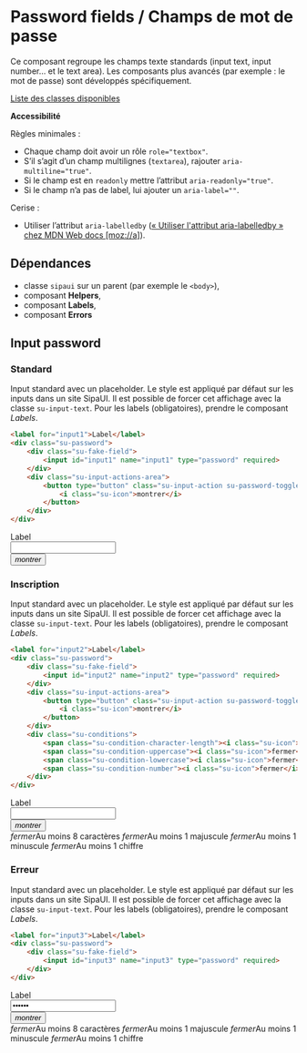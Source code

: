 # Password fields / Champs de mot de passe

Ce composant regroupe les champs texte standards (input text, input number… et le text area). Les composants plus avancés (par exemple&nbsp;: le mot de passe) sont développés spécifiquement.

<a href="#liste-classes" target="_self" class="link-button">Liste des classes disponibles</a>

**Accessibilité**

Règles minimales&nbsp;:
- Chaque champ doit avoir un rôle `role="textbox"`.
- S’il s’agit d’un champ multilignes (`textarea`), rajouter `aria-multiline="true"`.
- Si le champ est en `readonly` mettre l’attribut `aria-readonly="true"`.
- Si le champ n’a pas de label, lui ajouter un `aria-label=""`.

Cerise&nbsp;:
- Utiliser l’attribut `aria-labelledby` (<a href="https://developer.mozilla.org/fr/docs/Accessibilité/ARIA/Techniques_ARIA/Utiliser_l_attribut_aria-labelledby" target="_blank" rel="noopener">«&nbsp;Utiliser l'attribut aria-labelledby&nbsp;» chez MDN Web docs [moz://a]</a>).

<div class="dependances">

## Dépendances
- classe `sipaui` sur un parent (par exemple le `<body>`),
- composant **Helpers**,
- composant **Labels**,
- composant **Errors**

</div>

<!-- STORY -->

## Input password


### Standard
Input standard avec un placeholder. Le style est appliqué par défaut sur les inputs dans un site SipaUI. Il est possible de forcer cet affichage avec la classe `su-input-text`. Pour les labels (obligatoires), prendre le composant *Labels*.

```html
<label for="input1">Label</label>
<div class="su-password">
	<div class="su-fake-field">
		<input id="input1" name="input1" type="password" required>
	</div>
	<div class="su-input-actions-area">
		<button type="button" class="su-input-action su-password-toggle">
			<i class="su-icon">montrer</i>
		</button>
	</div>
</div>
```
<div class="sipaui">
	<label for="input1">Label</label>
	<div class="su-password">
		<div class="su-fake-field">
			<input id="input1" name="input1" type="password" required>
		</div>
		<div class="su-input-actions-area">
			<button type="button" class="su-input-action su-password-toggle">
				<i class="su-icon">montrer</i>
			</button>
		</div>
	</div>
</div>

### Inscription
Input standard avec un placeholder. Le style est appliqué par défaut sur les inputs dans un site SipaUI. Il est possible de forcer cet affichage avec la classe `su-input-text`. Pour les labels (obligatoires), prendre le composant *Labels*.

```html
<label for="input2">Label</label>
<div class="su-password">
	<div class="su-fake-field">
		<input id="input2" name="input2" type="password" required>
	</div>
	<div class="su-input-actions-area">
		<button type="button" class="su-input-action su-password-toggle">
			<i class="su-icon">montrer</i>
		</button>
	</div>
	<div class="su-conditions">
		<span class="su-condition-character-length"><i class="su-icon">fermer</i>Au moins 8 caractères</span>	
		<span class="su-condition-uppercase"><i class="su-icon">fermer</i>Au moins 1 majuscule</span>	
		<span class="su-condition-lowercase"><i class="su-icon">fermer</i>Au moins 1 minuscule</span>	
		<span class="su-condition-number"><i class="su-icon">fermer</i>Au moins 1 chiffre</span>	
	</div>
</div>
```
<div class="sipaui">
	<label for="input2">Label</label>
	<div class="su-password">
		<div class="su-fake-field">
			<input id="input2" name="input2" type="password" required>
		</div>
		<div class="su-input-actions-area">
			<button type="button" class="su-input-action su-password-toggle">
				<i class="su-icon">montrer</i>
			</button>
		</div>
		<div class="su-conditions">
			<span class="su-condition-character-length"><i class="su-icon">fermer</i>Au moins 8 caractères</span>	
			<span class="su-condition-uppercase"><i class="su-icon">fermer</i>Au moins 1 majuscule</span>	
			<span class="su-condition-lowercase"><i class="su-icon">fermer</i>Au moins 1 minuscule</span>	
			<span class="su-condition-number"><i class="su-icon">fermer</i>Au moins 1 chiffre</span>	
		</div>
	</div>
</div>


### Erreur
Input standard avec un placeholder. Le style est appliqué par défaut sur les inputs dans un site SipaUI. Il est possible de forcer cet affichage avec la classe `su-input-text`. Pour les labels (obligatoires), prendre le composant *Labels*.

```html
<label for="input3">Label</label>
<div class="su-password">
	<div class="su-fake-field">
		<input id="input3" name="input3" type="password" required>
	</div>
</div>
```
<div class="sipaui">
	<label for="input2">Label</label>
	<div class="su-password su-error">
		<div class="su-fake-field">
			<input id="input3" name="input3" type="password" required value="Erreur">
		</div>
		<div class="su-input-actions-area">
			<button type="button" class="su-input-action su-password-toggle">
				<i class="su-icon">montrer</i>
			</button>
		</div>
		<div class="su-conditions">
			<span class="su-condition-character-length"><i class="su-icon">fermer</i>Au moins 8 caractères</span>	
			<span class="su-condition-uppercase"><i class="su-icon">fermer</i>Au moins 1 majuscule</span>	
			<span class="su-condition-lowercase"><i class="su-icon">fermer</i>Au moins 1 minuscule</span>	
			<span class="su-condition-number"><i class="su-icon">fermer</i>Au moins 1 chiffre</span>	
		</div>
	</div>
</div>